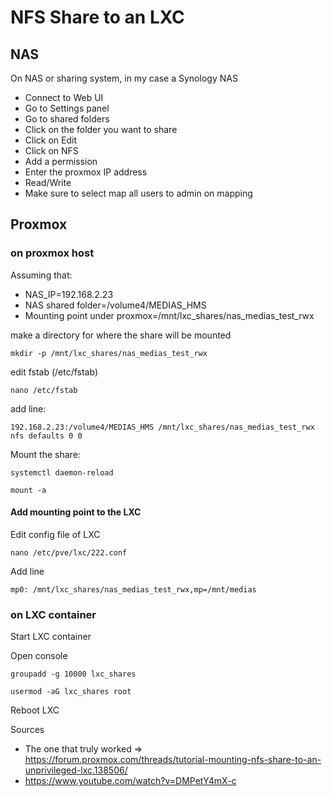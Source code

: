 # NFS Share to an LXC

## NAS 

On NAS or sharing system, in my case a Synology NAS

- Connect to Web UI
- Go to Settings panel
- Go to shared folders
- Click on the folder you want to share
- Click on Edit
- Click on NFS
- Add a permission
- Enter the proxmox IP address
- Read/Write
- Make sure to select map all users to admin on mapping

## Proxmox

### on proxmox host

Assuming that:

- NAS_IP=192.168.2.23
- NAS shared folder=/volume4/MEDIAS_HMS
- Mounting point under proxmox=/mnt/lxc_shares/nas_medias_test_rwx

make a directory for where the share will be mounted

`mkdir -p /mnt/lxc_shares/nas_medias_test_rwx`

edit fstab (/etc/fstab)

`nano /etc/fstab`

add line:

`192.168.2.23:/volume4/MEDIAS_HMS /mnt/lxc_shares/nas_medias_test_rwx nfs defaults 0 0`

Mount the share:

`systemctl daemon-reload`

`mount -a`

#### Add mounting point to the LXC


Edit config file of LXC 

`nano /etc/pve/lxc/222.conf`

Add line

`mp0: /mnt/lxc_shares/nas_medias_test_rwx,mp=/mnt/medias`


### on LXC container

Start LXC container


Open console

`groupadd -g 10000 lxc_shares`

`usermod -aG lxc_shares root`

Reboot LXC


Sources
- The one that truly worked => https://forum.proxmox.com/threads/tutorial-mounting-nfs-share-to-an-unprivileged-lxc.138506/
- https://www.youtube.com/watch?v=DMPetY4mX-c


